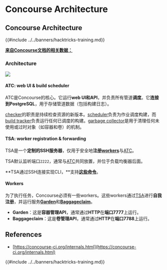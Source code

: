 # Concourse Architecture

## Concourse Architecture

{{#include ../../banners/hacktricks-training.md}}

[**来自Concourse文档的相关数据：**](https://concourse-ci.org/internals.html)

### Architecture

![](<../../images/image (187).png>)

#### ATC: web UI & build scheduler

ATC是Concourse的核心。它运行**web UI和API**，并负责所有管道**调度**。它**连接到PostgreSQL**，用于存储管道数据（包括构建日志）。

[checker](https://concourse-ci.org/checker.html)的职责是持续检查资源的新版本。[scheduler](https://concourse-ci.org/scheduler.html)负责为作业调度构建，而[build tracker](https://concourse-ci.org/build-tracker.html)负责运行任何已调度的构建。[garbage collector](https://concourse-ci.org/garbage-collector.html)是用于清理任何未使用或过时对象（如容器和卷）的机制。

#### TSA: worker registration & forwarding

TSA是一个**定制的SSH服务器**，仅用于安全地**注册**[**workers**](https://concourse-ci.org/internals.html#architecture-worker)与[ATC](https://concourse-ci.org/internals.html#component-atc)。

TSA默认监听端口`2222`，通常与[ATC](https://concourse-ci.org/internals.html#component-atc)共同放置，并位于负载均衡器后面。

**TSA通过SSH连接实现CLI，**支持[**这些命令**](https://concourse-ci.org/internals.html#component-tsa)。

#### Workers

为了执行任务，Concourse必须有一些workers。这些workers通过[TSA](https://concourse-ci.org/internals.html#component-tsa)进行**自我注册**，并运行服务[**Garden**](https://github.com/cloudfoundry-incubator/garden)和[**Baggageclaim**](https://github.com/concourse/baggageclaim)。

- **Garden**：这是**容器管理API**，通常通过**HTTP**在**端口7777**上运行。
- **Baggageclaim**：这是**卷管理API**，通常通过**HTTP**在**端口7788**上运行。

## References

- [https://concourse-ci.org/internals.html](https://concourse-ci.org/internals.html)

{{#include ../../banners/hacktricks-training.md}}
